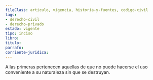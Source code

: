 ```yaml
---
fileClass: articulo, vigencia, historia-y-fuentes, codigo-civil
tags:
- derecho-civil
- derecho-privado
estado: vigente
tipo: inciso
libro:
titulo:
parrafo:
corriente-juridica:
---
```

A las primeras pertenecen aquellas de que no puede hacerse el uso conveniente a su naturaleza sin que se destruyan.